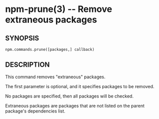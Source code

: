 npm-prune(3) -- Remove extraneous packages
==========================================


<extoc></extoc>

## SYNOPSIS

    npm.commands.prune([packages,] callback)

## DESCRIPTION

This command removes "extraneous" packages.

The first parameter is optional, and it specifies packages to be removed.

No packages are specified, then all packages will be checked.

Extraneous packages are packages that are not listed on the parent
package's dependencies list.
